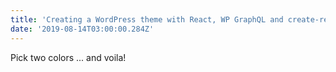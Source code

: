 ```yaml
---
title: 'Creating a WordPress theme with React, WP GraphQL and create-react-wptheme'
date: '2019-08-14T03:00:00.284Z'
---
```


Pick two colors ... and voila!

<!--more-->
